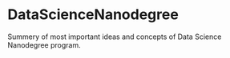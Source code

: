 # DataScienceNanodegree
Summery of most important ideas and concepts of Data Science Nanodegree program. 
